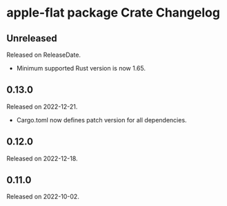 # apple-flat package Crate Changelog

<!-- next-header -->

## Unreleased

Released on ReleaseDate.

* Minimum supported Rust version is now 1.65.

## 0.13.0

Released on 2022-12-21.

* Cargo.toml now defines patch version for all dependencies.

## 0.12.0

Released on 2022-12-18.

## 0.11.0

Released on 2022-10-02.
